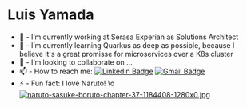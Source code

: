 # Luis Yamada


- 🔭  - I’m currently working at Serasa Experian as Solutions Architect
- 🌱  - I’m currently learning Quarkus as deep as possible, because I believe it's a great promisse for microservices over a K8s cluster
- 👯  - I’m looking to collaborate on ...
- 📫  - How to reach me:
[![Linkedin Badge](https://img.shields.io/badge/-LinkedIn-blue?style=flat-square&logo=Linkedin&logoColor=white&link=https://www.linkedin.com/in/luis-yamada/)](https://www.linkedin.com/in/luis-yamada/)
[![Gmail Badge](https://img.shields.io/badge/-Gmail-c14438?style=flat-square&logo=Gmail&logoColor=white&link=mailto:luishm.yamada@gmail.com)](mailto:luishm.yamada@gmail.com)
- ⚡  - Fun fact: I love Naruto! \o
[![naruto-sasuke-boruto-chapter-37-1184408-1280x0.jpg](https://i.postimg.cc/MpJ1d0JZ/naruto-sasuke-boruto-chapter-37-1184408-1280x0.jpg)]()
